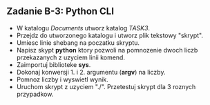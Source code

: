 ## Zadanie B-3: Python CLI
* W katalogu *Documents* utworz katalog *TASK3*.
* Przejdz do utworzonego katalogu i utworz plik tekstowy "skrypt".
* Umiesc linie shebang na poczatku skryptu.
* Napisz skypt **python** ktory pozwoli na pomnozenie dwoch liczb przekazanych z uzyciem linii komend.
* Zaimportuj biblioteke **sys**.
* Dokonaj konwersji 1. i 2. argumentu (**argv**) na liczby.
* Pomnoz liczby i wyswietl wynik.
* Uruchom skrypt z uzyciem "./". Przetestuj skrypt dla 3 roznych przypadkow.
